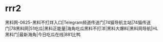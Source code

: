 # rrr2
黑料网-0625-黑料不打烊入口|Telegram频道传送门|74猫导航主站|74猫传送门|78黑料网|51吃瓜|黑料正能量|海角吃瓜黑料不打洋|黑料大爆料|黑料网导航|HL黑料门|最新海角|今日吃瓜在线|881比鸭
